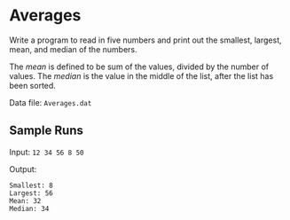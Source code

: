 # Averages
Write a program to read in five numbers and print out the smallest, largest, mean, and median of the numbers.

The *mean* is defined to be sum of the values, divided by the number of values.
The *median* is the value in the middle of the list, after the list has been sorted.


Data file: `Averages.dat`


## Sample Runs

Input:
`12 34 56 8 50`


Output:
```
Smallest: 8
Largest: 56
Mean: 32
Median: 34
```
